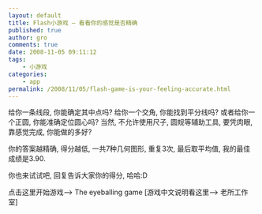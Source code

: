 ```yaml
---
layout: default
title: Flash小游戏 – 看看你的感觉是否精确
published: true
author: gro
comments: true
date: 2008-11-05 09:11:12
tags:
    - 小游戏
categories:
    - app
permalink: /2008/11/05/flash-game-is-your-feeling-accurate.html
---
```

[][1]

给你一条线段, 你能确定其中点吗? 给你一个交角, 你能找到平分线吗? 或者给你一个正圆, 你能准确定位圆心吗? 当然, 不允许使用尺子, 圆规等辅助工具, 要凭肉眼, 靠感觉完成, 你能做的多好?

你的答案越精确, 得分越低, 一共7种几何图形, 重复3次, 最后取平均值, 我的最佳成绩是3.90.

你也来试试吧, 回复告诉大家你的得分, 哈哈:D

点击这里开始游戏&#8211;> The eyeballing game [游戏中文说明看这里&#8211;> 老所工作室]

 [1]: http://getfreeware.net/